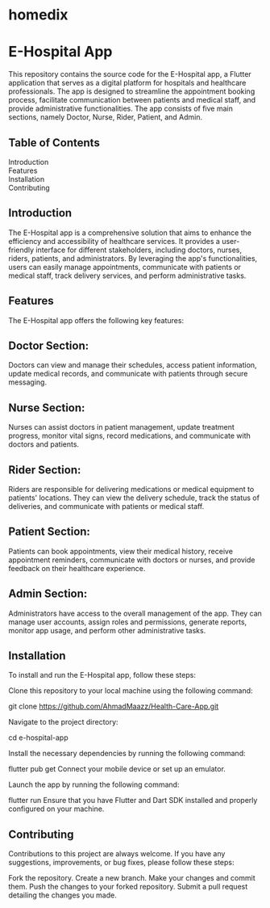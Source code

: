 # homedix
# E-Hospital App

This repository contains the source code for the E-Hospital app, a Flutter application that serves as a digital platform for hospitals and healthcare professionals. The app is designed to streamline the appointment booking process, facilitate communication between patients and medical staff, and provide administrative functionalities. The app consists of five main sections, namely Doctor, Nurse, Rider, Patient, and Admin.

## Table of Contents
Introduction\
Features\
Installation\
Contributing

## Introduction
The E-Hospital app is a comprehensive solution that aims to enhance the efficiency and accessibility of healthcare services. It provides a user-friendly interface for different stakeholders, including doctors, nurses, riders, patients, and administrators. By leveraging the app's functionalities, users can easily manage appointments, communicate with patients or medical staff, track delivery services, and perform administrative tasks.

## Features
The E-Hospital app offers the following key features:

## Doctor Section: 
Doctors can view and manage their schedules, access patient information, update medical records, and communicate with patients through secure messaging.

## Nurse Section: 
Nurses can assist doctors in patient management, update treatment progress, monitor vital signs, record medications, and communicate with doctors and patients.

## Rider Section: 
Riders are responsible for delivering medications or medical equipment to patients' locations. They can view the delivery schedule, track the status of deliveries, and communicate with patients or medical staff.

## Patient Section: 
Patients can book appointments, view their medical history, receive appointment reminders, communicate with doctors or nurses, and provide feedback on their healthcare experience.

## Admin Section: 
Administrators have access to the overall management of the app. They can manage user accounts, assign roles and permissions, generate reports, monitor app usage, and perform other administrative tasks.

## Installation
To install and run the E-Hospital app, follow these steps:

Clone this repository to your local machine using the following command:

git clone https://github.com/AhmadMaazz/Health-Care-App.git

Navigate to the project directory:

cd e-hospital-app

Install the necessary dependencies by running the following command:

flutter pub get
Connect your mobile device or set up an emulator.

Launch the app by running the following command:

flutter run
Ensure that you have Flutter and Dart SDK installed and properly configured on your machine.

## Contributing
Contributions to this project are always welcome. If you have any suggestions, improvements, or bug fixes, please follow these steps:

Fork the repository.
Create a new branch.
Make your changes and commit them.
Push the changes to your forked repository.
Submit a pull request detailing the changes you made.
